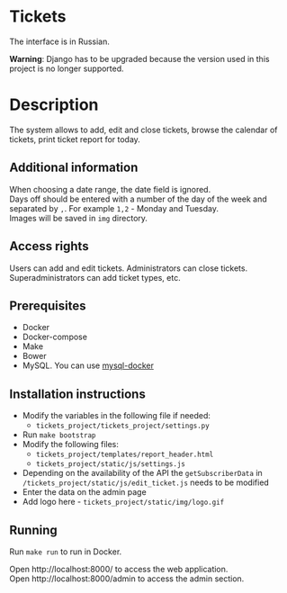 # Tickets

The interface is in Russian.

**Warning**: Django has to be upgraded because the version used in this project is no longer supported.

# Description

The system allows to add, edit and close tickets, browse the calendar of tickets, print ticket report for today. 

## Additional information
When choosing a date range, the date field is ignored.    
Days off should be entered with a number of the day of the week and separated by `,`. For example `1,2` - Monday and Tuesday.  
Images will be saved in `img` directory.

## Access rights
Users can add and edit tickets. Administrators can close tickets. Superadministrators can add ticket types, etc. 

## Prerequisites
* Docker
* Docker-compose
* Make
* Bower
* MySQL. You can use [mysql-docker](https://github.com/desecho/mysql-docker)

## Installation instructions

* Modify the variables in the following file if needed:
    * `tickets_project/tickets_project/settings.py`
* Run `make bootstrap`
* Modify the following files:
    * `tickets_project/templates/report_header.html`
    * `tickets_project/static/js/settings.js`
* Depending on the availability of the API the `getSubscriberData` in `/tickets_project/static/js/edit_ticket.js` needs to be modified
* Enter the data on the admin page
* Add logo here - `tickets_project/static/img/logo.gif`

## Running 

Run `make run` to run in Docker.  

Open http://localhost:8000/ to access the web application.  
Open http://localhost:8000/admin to access the admin section.
